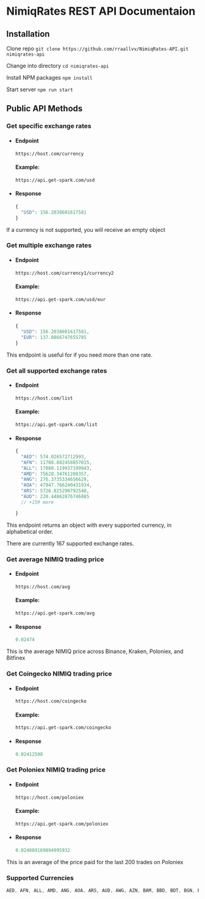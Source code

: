 # NimiqRates REST API Documentaion

## Installation

Clone repo
`git clone https://github.com/rraallvv/NimiqRates-API.git nimiqrates-api`

Change into directory
`cd nimiqrates-api`

Install NPM packages
`npm install`

Start server
`npm run start`

## Public API Methods

### Get specific exchange rates

- #### Endpoint
    `https://host.com/currency`
    #### Example:
    `https://api.get-spark.com/usd`

- #### Response
    ```js
    {
      "USD": 156.2038601617581
    }
    ```

If a currency is not supported, you will receive an empty object

### Get multiple exchange rates

- #### Endpoint
    `https://host.com/currency1/currency2`
    #### Example:
    `https://api.get-spark.com/usd/eur`

- #### Response
    ```js
    {
      "USD": 156.2038601617581,
      "EUR": 137.0866747655785
    }
    ```

This endpoint is useful for if you need more than one rate.

### Get all supported exchange rates

- #### Endpoint
    `https://host.com/list`
    #### Example:
    `https://api.get-spark.com/list`

- #### Response
    ```js
    {
      "AED": 574.026572712993,
      "AFN": 11788.882458857015,
      "ALL": 17080.119937199943,
      "AMD": 75628.34761208357,
      "ANG": 276.3735334656629,
      "AOA": 47947.766240431934,
      "ARS": 5726.825290792548,
      "AUD": 220.44862876746885
      // +159 more

    }
    ```
This endpoint returns an object with every supported currency, in alphabetical order.

There are currently 167 supported exchange rates.

### Get average NIMIQ trading price

- #### Endpoint
    `https://host.com/avg`
    #### Example:
    `https://api.get-spark.com/avg`

- #### Response
    ```js
    0.02474
    ```
This is the average NIMIQ price across Binance, Kraken, Poloniex, and Bitfinex

### Get Coingecko NIMIQ trading price

- #### Endpoint
    `https://host.com/coingecko`
    #### Example:
    `https://api.get-spark.com/coingecko`

- #### Response
    ```js
    0.02412598
    ```

### Get Poloniex NIMIQ trading price

- #### Endpoint
    `https://host.com/poloniex`
    #### Example:
    `https://api.get-spark.com/poloniex`

- #### Response
    ```js
    0.024089169894995932
    ```
This is an average of the price paid for the last 200 trades on Poloniex

### Supported Currencies
```js
AED, AFN, ALL, AMD, ANG, AOA, ARS, AUD, AWG, AZN, BAM, BBD, BDT, BGN, BHD, BIF, BMD, BND, BOB, BRL, BSD, BTN, BWP, BYN, BZD, CAD, CDF, CHF, CLF, CLP, CNH, CNY, COP, CRC, CUC, CUP, CVE, CZK, DJF, DKK, DOP, DZD, EGP, ERN, ETB, EUR, FJD, FKP, GBP, GEL, GGP, GHS, GIP, GMD, GNF, GTQ, GYD, HKD, HNL, HRK, HTG, HUF, IDR, ILS, IMP, INR, IQD, IRR, ISK, JEP, JMD, JOD, JPY, KES, KGS, KHR, KMF, KPW, KRW, KWD, KYD, KZT, LAK, LBP, LKR, LRD, LSL, LYD, MAD, MDL, MGA, MKD, MMK, MNT, MOP, MRO, MUR, MVR, MWK, MXN, MYR, MZN, NAD, NGN, NIO, NOK, NPR, NZD, OMR, PAB, PEN, PGK, PHP, PKR, PLN, PYG, QAR, RON, RSD, RUB, RWF, SAR, SBD, SCR, SDG, SEK, SGD, SHP, SLL, SOS, SRD, SSP, STD, SVC, SYP, SZL, THB, TJS, TMT, TND, TOP, TRY, TTD, TWD, TZS, UAH, UGX, USD, UYU, UZS, VES, VND, VUV, WST, XAF, XAG, XAU, XCD, XDR, XOF, XPD, XPF, XPT, YER, ZAR, ZMW, ZWL
```
